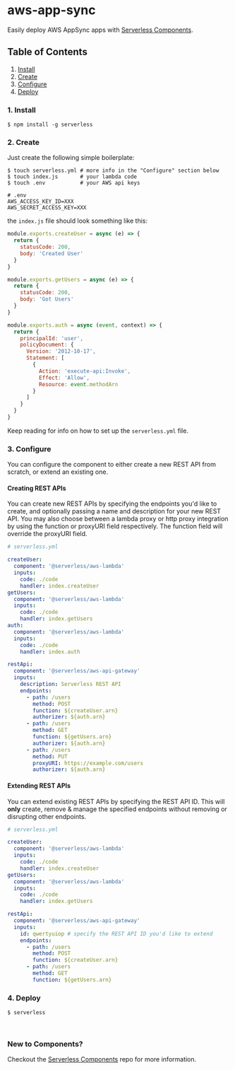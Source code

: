# aws-app-sync

Easily deploy AWS AppSync apps with [Serverless Components](https://github.com/serverless/components).

## Table of Contents

1. [Install](#1-install)
2. [Create](#2-create)
3. [Configure](#3-configure)
4. [Deploy](#4-deploy)

### 1. Install

```shell
$ npm install -g serverless
```

### 2. Create

Just create the following simple boilerplate:

```shell
$ touch serverless.yml # more info in the "Configure" section below
$ touch index.js       # your lambda code
$ touch .env           # your AWS api keys
```

```
# .env
AWS_ACCESS_KEY_ID=XXX
AWS_SECRET_ACCESS_KEY=XXX
```

the `index.js` file should look something like this:

```js
module.exports.createUser = async (e) => {
  return {
    statusCode: 200,
    body: 'Created User'
  }
}

module.exports.getUsers = async (e) => {
  return {
    statusCode: 200,
    body: 'Got Users'
  }
}

module.exports.auth = async (event, context) => {
  return {
    principalId: 'user',
    policyDocument: {
      Version: '2012-10-17',
      Statement: [
        {
          Action: 'execute-api:Invoke',
          Effect: 'Allow',
          Resource: event.methodArn
        }
      ]
    }
  }
}
```

Keep reading for info on how to set up the `serverless.yml` file.

### 3. Configure

You can configure the component to either create a new REST API from scratch, or extend an existing one.

#### Creating REST APIs

You can create new REST APIs by specifying the endpoints you'd like to create, and optionally passing a name and description for your new REST API. You may also choose between a lambda proxy or http proxy integration by using the function or proxyURI field respectively. The function field will override the proxyURI field.

```yml
# serverless.yml

createUser:
  component: '@serverless/aws-lambda'
  inputs:
    code: ./code
    handler: index.createUser
getUsers:
  component: '@serverless/aws-lambda'
  inputs:
    code: ./code
    handler: index.getUsers
auth:
  component: '@serverless/aws-lambda'
  inputs:
    code: ./code
    handler: index.auth

restApi:
  component: '@serverless/aws-api-gateway'
  inputs:
    description: Serverless REST API
    endpoints:
      - path: /users
        method: POST
        function: ${createUser.arn}
        authorizer: ${auth.arn}
      - path: /users
        method: GET
        function: ${getUsers.arn}
        authorizer: ${auth.arn}
      - path: /users
        method: PUT
        proxyURI: https://example.com/users
        authorizer: ${auth.arn}
```

#### Extending REST APIs

You can extend existing REST APIs by specifying the REST API ID. This will **only** create, remove & manage the specified endpoints without removing or disrupting other endpoints.

```yml
# serverless.yml

createUser:
  component: '@serverless/aws-lambda'
  inputs:
    code: ./code
    handler: index.createUser
getUsers:
  component: '@serverless/aws-lambda'
  inputs:
    code: ./code
    handler: index.getUsers

restApi:
  component: '@serverless/aws-api-gateway'
  inputs:
    id: qwertyuiop # specify the REST API ID you'd like to extend
    endpoints:
      - path: /users
        method: POST
        function: ${createUser.arn}
      - path: /users
        method: GET
        function: ${getUsers.arn}
```

### 4. Deploy

```shell
$ serverless
```

&nbsp;

### New to Components?

Checkout the [Serverless Components](https://github.com/serverless/components) repo for more information.
